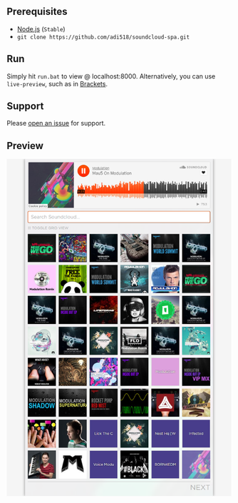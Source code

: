 ## Prerequisites
* [Node.js](https://nodejs.org/en/) (```Stable```)
* `git clone https://github.com/adi518/soundcloud-spa.git`

## Run
Simply hit `run.bat` to view @ localhost:8000. Alternatively, you can use `live-preview`, such as in [Brackets](http://brackets.io/).

## Support
Please [open an issue](https://github.com/adi518/soundcloud-spa/issues) for support.

## Preview
![Alt](preview.png)
